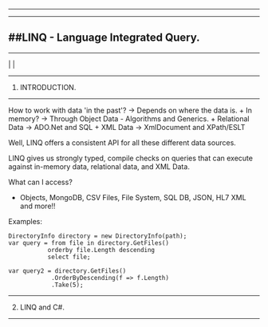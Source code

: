 
---------------------------------------------------------------------------
---------------------------------------------------------------------------
##LINQ - Language Integrated Query.
---------------------------------------------------------------------------
---------------------------------------------------------------------------
|
|
*****************************
1. INTRODUCTION.
*****************************

How to work with data 'in the past'?
  -> Depends on where the data is.
      + In memory? -> Through Object Data - Algorithms and Generics.
      + Relational Data -> ADO.Net and SQL
      + XML Data -> XmlDocument and XPath/ESLT

Well, LINQ offers a consistent API for all these different data sources.

LINQ gives us strongly typed, compile checks on queries that can execute against
in-memory data, relational data, and XML Data.

What can I access?
  - Objects, MongoDB, CSV Files, File System, SQL DB, JSON, HL7 XML and more!!

Examples:
```
DirectoryInfo directory = new DirectoryInfo(path);
var query = from file in directory.GetFiles()
           orderby file.Length descending
           select file;

var query2 = directory.GetFiles()
            .OrderByDescending(f => f.Length)
            .Take(5);
```
*****************************
2. LINQ and C#.
*****************************
